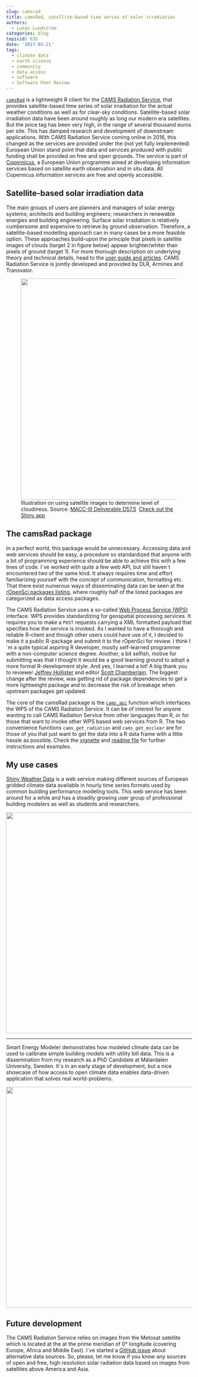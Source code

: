 ```yaml
---
slug: camsrad
title: camsRad, satellite-based time series of solar irradiation
authors:
  - Lukas Lundström
categories: blog
topicid: 635
date: '2017-03-21'
tags:
  - climate data
  - earth science
  - community
  - data access
  - software
  - Software Peer Review
---
```


[`camsRad`](https://github.com/ropenscilabs/camsRad) is a lightweight R client for the [CAMS Radiation Service](http://www.soda-pro.com/web-services/radiation/cams-radiation-service), that provides satellite-based time series of solar irradiation for the actual weather conditions as well as for clear-sky conditions. Satellite-based solar irradiation data have been around roughly as long our modern era satellites. But the price tag has been very high, in the range of several thousand euros per site. This has damped research and development of downstream applications. With CAMS Radiation Service coming online in 2016, this changed as the services are provided under the (not yet fully implemented) European Union stand point that data and services produced with public funding shall be provided on free and open grounds. The service is part of [Copernicus](http://www.copernicus.eu), a European Union programme aimed at developing information services based on satellite earth observation and in situ data. All Copernicus information services are free and openly accessible.

## Satellite-based solar irradiation data
The main groups of users are planners and managers of solar energy systems; architects and building engineers; researchers in renewable energies and building engineering. Surface solar irradiation is relatively cumbersome and expensive to retrieve by ground observation. Therefore, a satellite-based modelling approach can in many cases be a more feasible option. These approaches build-upon the principle that pixels in satellite images of clouds (target 2 in figure below) appear brighter/whiter than pixels of ground (target 1). For more thorough description on underlying theory and technical details, head to the [user guide and articles](http://www.soda-pro.com/web-services/radiation/cams-radiation-service/info). CAMS Radiation Service is jointly developed and provided by DLR, Armines and Transvalor.



<figure>
  <img src="/assets/blog-images/2017-03-21-camsRad/sat_solar_radiation_illustration.png" width="600px" style="display: block; margin: auto;" />
  <figcaption>Illustration on using satellite images to determine level of cloudiness. Source: <a href="https://atmosphere.copernicus.eu/sites/default/files/repository/MACCIII_RAD_DEL_D57.5_final_0.pdf">MACC-III Deliverable D57.5</a>&nbsp;&nbsp;<a href=https://rokka.shinyapps.io/shinyweatherdata>Check out the Shiny app</a></figcaption>
</figure>


## The camsRad package
In a perfect world, this package would be unnecessary. Accessing data and web services should be easy, a procedure so standardized that anyone with a bit of programming experience should be able to achieve this with a few lines of code. I´ve worked with quite a few web API, but still haven´t encountered two of the same kind. It always requires time and effort familiarizing yourself with the concept of communication, formatting etc. That there exist numerous ways of disseminating data can be seen at the [rOpenSci packages listing](/packages), where roughly half of the listed packages are categorized as data access packages.

The CAMS Radiation Service uses a so-called [Web Process Service (WPS)]( http://www.opengeospatial.org/standards/wps) interface. WPS provides standardizing for geospatial processing services. It requires you to make a `POST` requests carrying a XML formatted payload that specifies how the service is invoked. As I wanted to have a thorough and reliable R-client and though other users could have use of it, I decided to make it a public R-package and submit it to the rOpenSci for review. I think I´m a quite typical aspiring R developer, mostly self-learned programmer with a non-computer science degree. Another, a bit selfish, motive for submitting was that I thought it would be a good learning ground to adopt a more formal R-development style. And yes, I learned a lot! A big thank you to reviewer [Jeffrey Hollister](https://github.com/jhollist) and editor [Scott Chamberlain](https://github.com/sckott). The biggest change after the review, was getting rid of package dependencies to get a more lightweight package and to decrease the risk of breakage when upstream packages get updated.

The core of the camsRad package is the [`cams_api`](https://github.com/ropenscilabs/camsRad/blob/master/R/cams_api.R) function which interfaces the WPS of the CAMS Radiation Service. It can be of interest for anyone wanting to call CAMS Radiation Service from other languages than R, or for those that want to invoke other WPS based web services from R. The two convenience functions `cams_get_radiation` and `cams_get_mcclear` are for those of you that just want to get the data into a R data frame with a little hassle as possible. Check the [vignette](https://cran.r-project.org/web/packages/camsRad/vignettes/CAMS_solar_data.html) and [readme file](https://github.com/ropenscilabs/camsRad/blob/master/README.md) for further instructions and examples.

## My use cases
[Shiny Weather Data](https://rokka.shinyapps.io/shinyweatherdata) is a web service making different sources of European gridded climate data available in hourly time series formats used by common building performance modeling tools. This web service has been around for a while and has a steadily growing user group of professional building modelers as well as students and researchers.

<a href=https://rokka.shinyapps.io/shinyweatherdata>
  <img src="/assets/blog-images/2017-03-21-camsRad/screenshot_ShinyWeatherData.png" width="600px" style="display: block; margin: auto;" />
</a>

***

Smart Energy Modeler demonstrates how modeled climate data can be used to calibrate simple building models with utility bill data. This is a dissemination from my research as a PhD Candidate at Mälardalen University, Sweden. It´s in an early stage of development, but a nice showcase of how access to open climate data enables data-driven application that solves real world-problems.

  <img src="/assets/blog-images/2017-03-21-camsRad/screenshot_SmartEnergyModeler.png" width="600px" style="display: block; margin: auto;" />


## Future development
The CAMS Radiation Service relies on images from the Metosat satellite which is located at the at the prime meridian of 0° longitude (covering Europe, Africa and Middle East). I´ve started a [GitHub issue](https://github.com/ropenscilabs/camsRad/issues/2) about alternative data sources. So, please, let me know if you know any sources of open and free, high resolution solar radiation data based on images from satellites above America and Asia.
